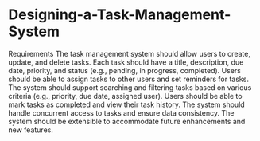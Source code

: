 # Designing-a-Task-Management-System
Requirements
The task management system should allow users to create, update, and delete tasks.
Each task should have a title, description, due date, priority, and status (e.g., pending, in progress, completed).
Users should be able to assign tasks to other users and set reminders for tasks.
The system should support searching and filtering tasks based on various criteria (e.g., priority, due date, assigned user).
Users should be able to mark tasks as completed and view their task history.
The system should handle concurrent access to tasks and ensure data consistency.
The system should be extensible to accommodate future enhancements and new features.
